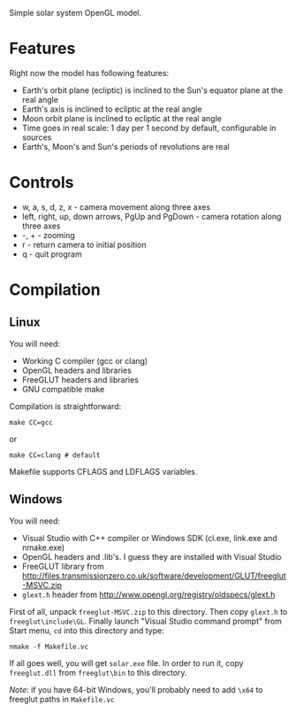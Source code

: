 Simple solar system OpenGL model.

Features
========

Right now the model has following features:

* Earth's orbit plane (ecliptic) is inclined to the Sun's equator plane at the real angle
* Earth's axis is inclined to ecliptic at the real angle
* Moon orbit plane is inclined to ecliptic at the real angle
* Time goes in real scale: 1 day per 1 second by default, configurable in sources
* Earth's, Moon's and Sun's periods of revolutions are real

Controls
========

* w, a, s, d, z, x - camera movement along three axes
* left, right, up, down arrows, PgUp and PgDown - camera rotation along three axes
* -, + - zooming
* r - return camera to initial position
* q - quit program

Compilation
===========

Linux
-----

You will need:

* Working C compiler (gcc or clang)
* OpenGL headers and libraries
* FreeGLUT headers and libraries
* GNU compatible make

Compilation is straightforward:

    make CC=gcc

or

    make CC=clang # default

Makefile supports CFLAGS and LDFLAGS variables.

Windows
-------

You will need:

* Visual Studio with C++ compiler or Windows SDK (cl.exe, link.exe and nmake.exe)
* OpenGL headers and .lib's. I guess they are installed with Visual Studio
* FreeGLUT library from <http://files.transmissionzero.co.uk/software/development/GLUT/freeglut-MSVC.zip>
* `glext.h` header from <http://www.opengl.org/registry/oldspecs/glext.h>

First of all, unpack `freeglut-MSVC.zip` to this directory. Then copy `glext.h` to `freeglut\include\GL`. Finally launch "Visual Studio command prompt" from Start menu, `cd` into this directory and type:

    nmake -f Makefile.vc

If all goes well, you will get `solar.exe` file. In order to run it, copy `freeglut.dll` from `freeglut\bin` to this directory.

*Note*: if you have 64-bit Windows, you'll probably need to add `\x64` to freeglut paths in `Makefile.vc`
